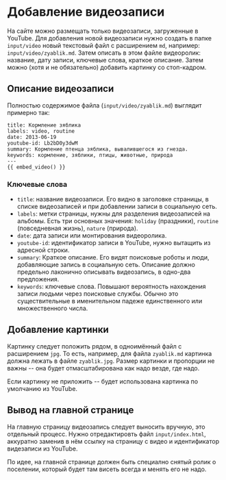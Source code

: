 # Добавление видеозаписи

На сайте можно размещать только видеозаписи, загруженные в YouTube.
Для добавления новой видеозаписи нужно создать в папке `input/video` новый текстовый файл с расширением `md`, например: `input/video/zyablik.md`.
Затем описать в этом файле видеоролик: название, дату записи, ключевые слова, краткое описание.
Затем можно (хотя и не обязательно) добавить картинку со стоп-кадром.


## Описание видеозаписи

Полностью содержимое файла (`input/video/zyablik.md`) выглядит примерно так:

    title: Кормление зяблика
    labels: video, routine
    date: 2013-06-19
    youtube-id: Lb2bD0y3dwM
    summary: Кормление птенца зяблика, вывалившегося из гнезда.
    keywords: кормление, зяблики, птицы, животные, природа
    ---
    {{ embed_video() }}


### Ключевые слова

- `title`: название видеозаписи.
  Его видно в заголовке страницы, в списке видеозаписей и при добавлении записи в социальную сеть.
- `labels`: метки страницы, нужны для разделения видеозаписей на альбомы.
  Есть три основных значения: `holiday` (праздники), `routine` (повседневная жизнь), `nature` (природа).
- `date`: дата записи или монтирования видеоролика.
- `youtube-id`: идентификатор записи в YouTube, нужно вытащить из адресной строки.
- `summary`: Краткое описание.
  Его видят поисковые роботы и люди, добавляющие запись в социальную сеть.
  Описание должно предельно лаконично описывать видеозапись, в одно-два предложения.
- `keywords`: ключевые слова.
  Повышают вероятность нахождения записи людьми через поисковые службы.
  Обычно это существительные в именительном падеже единственного или множественного числа.


## Добавление картинки

Картинку следует положить рядом, в одноимённый файл с расширением `jpg`.  То есть, например, для файла `zyablik.md` картинка должна лежать в файле `zyablik.jpg`.
Размер картинки и пропорции не важны -- она будет отмасштабирована как надо везде, где надо.

Если картинку не приложить -- будет использована картинка по умолчанию из YouTube.


## Вывод на главной странице

На главную страницу видеозапись следует выносить вручную, это отдельный процесс.
Нужно отредактировть файл `input/index.html`, аккуратно заменив в нём ссылку на страницу с видео и идентификатор видезаписи из YouTube.

По идее, на главной странице должен быть специално снятый ролик о поселении, который будет там висеть всегда и менять его не надо.
